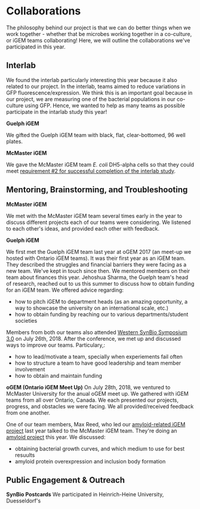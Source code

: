 # Collaborations 

The philosophy behind our project is that we can do better things when we work together - whether that be microbes working together in a co-culture, or iGEM teams collaborating! Here, we will outline the collaborations we've participated in this year. 

## Interlab 
We found the interlab particularly interesting this year because it also related to our project. In the interlab, teams aimed to reduce variations in GFP fluorescence/expression. We think this is an important goal because in our project, we are measuring one of the bacterial populations in our co-culture using GFP. Hence, we wanted to help as many teams as possible participate in the intarlab study this year!

**Guelph iGEM** 

We gifted the Guelph iGEM team with black, flat, clear-bottomed, 96 well plates. 

**McMaster iGEM**

We gave the McMaster iGEM team *E. coli* DH5-alpha cells so that they could meet [requirement #2 for successful completion of the interlab study](http://2018.igem.org/Measurement/InterLab). 

## Mentoring, Brainstorming, and Troubleshooting
**McMaster iGEM**

We met with the McMaster iGEM team several times early in the year to discuss different projects each of our teams were considering. We listened to each other's ideas, and provided each other with feedback. 

**Guelph iGEM** 

We first met the Guelph iGEM team last year at oGEM 2017 (an meet-up we hosted with Ontario iGEM teams). It was their first year as an iGEM team. They described the struggles and financial barriers they were facing as a new team. We've kept in touch since then. We mentored members on their team about finances this year. Jehoshua Sharma, the Guelph team's head of research, reached out to us this summer to discuss how to obtain funding for an iGEM team. We offered advice regarding: 
 - how to pitch iGEM to department heads (as an amazing opportunity, a way to showcase the university on an international scale, etc.) 
 - how to obtain funding by reaching our to various departments/student societies
 
Members from both our teams also attended [Western SynBio Symposium 3.0](https://www.synbiowestern.com/) on July 26th, 2018. After the conference, we met up and discussed ways to improve our teams. Particulary,:
 - how to lead/motivate a team, specially when experiements fail often
 - how to structure a team to have good leadership and team member involvement
 - how to obtain and maintain funding 
 
 **oGEM (Ontario iGEM Meet Up)**
On July 28th, 2018, we ventured to McMaster University for the anual oGEM meet up. We gathered with iGEM teams from all over Ontario, Canada. We each presented our projects, progress, and obstacles we were facing. We all provided/received feedback from one another. 

One of our team members, Max Reed, who led our [amyloid-related iGEM project](http://2017.igem.org/Team:Waterloo) last year talked to the McMaster iGEM team. They're doing an [amyloid project](http://2018.igem.org/Team:McMaster) this year. We discussed: 
 - obtaining bacterial growth curves, and which medium to use for best resuults
 - amyloid protein overexpression and inclusion body formation 

## Public Engagement & Outreach
  
 **SynBio Postcards**
 We participated in Heinrich-Heine University, Duesseldorf's 
